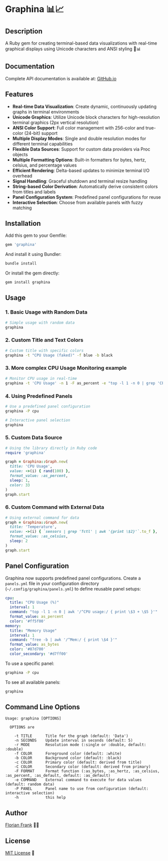 # Graphina 📊📈

## Description

A Ruby gem for creating terminal-based data visualizations with real-time
graphical displays using Unicode characters and ANSI styling 🎨📊

## Documentation

Complete API documentation is available at: [GitHub.io](https://flori.github.io/graphina/)


## Features

- **Real-time Data Visualization**: Create dynamic, continuously updating
  graphs in terminal environments
- **Unicode Graphics**: Utilize Unicode block characters for high-resolution
  terminal graphics (2px vertical resolution)
- **ANSI Color Support**: Full color management with 256-color and true-color
  (24-bit) support
- **Multiple Display Modes**: Single and double resolution modes for different
  terminal capabilities
- **Flexible Data Sources**: Support for custom data providers via Proc objects
- **Multiple Formatting Options**: Built-in formatters for bytes, hertz,
  celsius, and percentage values
- **Efficient Rendering**: Delta-based updates to minimize terminal I/O
  overhead
- **Signal Handling**: Graceful shutdown and terminal resize handling
- **String-based Color Derivation**: Automatically derive consistent colors
  from titles and labels
- **Panel Configuration System**: Predefined panel configurations for reuse
- **Interactive Selection**: Choose from available panels with fuzzy matching

## Installation

Add this gem to your Gemfile:

```ruby
gem 'graphina'
```

And install it using Bundler:

```bash
bundle install
```

Or install the gem directly:

```bash
gem install graphina
```

## Usage

### 1. Basic Usage with Random Data

```bash
# Simple usage with random data
graphina
```

### 2. Custom Title and Text Colors

```bash
# Custom title with specific colors
graphina -t "CPU Usage (faked)" -f blue -b black
```

### 3. More complex CPU Usage Monitoring example

```bash
# Monitor CPU usage in real-time
graphina -t 'CPU Usage' -n 1 -F as_percent -e "top -l 1 -n 0 | grep 'CPU usage' | awk '{print \$3+\$5}' | sed 's/%//'"
```

### 4. Using Predefined Panels

```bash
# Use a predefined panel configuration
graphina -P cpu

# Interactive panel selection
graphina
```

### 5. Custom Data Source

```ruby
# Using the library directly in Ruby code
require 'graphina'

graph = Graphina::Graph.new(
  title: 'CPU Usage',
  value: ->(i) { rand(100) },
  format_value: :as_percent,
  sleep: 1,
  color: 33
)
graph.start
```

### 6. Custom Command with External Data

```ruby
# Using external command for data
graph = Graphina::Graph.new(
  title: 'Temperature',
  value: ->(i) { `sensors | grep 'Tctl' | awk '{print \$2}'`.to_f },
  format_value: :as_celsius,
  sleep: 2
)
graph.start
```

## Panel Configuration

Graphina now supports predefined panel configurations. Create a `panels.yml`
file in your configuration directory (`~/.config/graphina/panels.yml`) to
define reusable panel setups:

```yaml
cpu:
  title: "CPU Usage (%)"
  interval: 1
  command: "top -l 1 -n 0 | awk '/^CPU usage:/ { print \$3 + \$5 }'"
  format_value: as_percent
  color: '#ff5f00'
memory:
  title: "Memory Usage"
  interval: 1
  command: "free -b | awk '/^Mem:/ { print \$4 }'"
  format_value: as_bytes
  color: '#87d700'
  color_secondary: '#d7ff00'
```

To use a specific panel:
```bash
graphina -P cpu
```

To see all available panels:
```bash
graphina
```

## Command Line Options

```
Usage: graphina [OPTIONS]

  OPTIONS are

    -t TITLE      Title for the graph (default: 'Data')
    -n SECONDS    Update interval in seconds (default: 5)
    -r MODE       Resolution mode (:single or :double, default: :double)
    -f COLOR      Foreground color (default: :white)
    -b COLOR      Background color (default: :black)
    -c COLOR      Primary color (default: derived from title)
    -C COLOR      Secondary color (default: derived from primary)
    -F FORMAT     Format function (:as_bytes, :as_hertz, :as_celsius, :as_percent, :as_default, default: :as_default)
    -e COMMAND    External command to execute for data values (default: random data)
    -P PANEL      Panel name to use from configuration (default: interactive selection)
    -h            this help
```

## Author

[Florian Frank](mailto:flori@ping.de) 🧑‍💻

## License

[MIT License](./LICENSE) 📄
